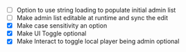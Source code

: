 
- [ ] Option to use string loading to populate initial admin list
- [ ] Make admin list editable at runtime and sync the edit
- [x] Make case sensitivity an option
- [x] Make UI Toggle optional
- [x] Make Interact to toggle local player being admin optional
